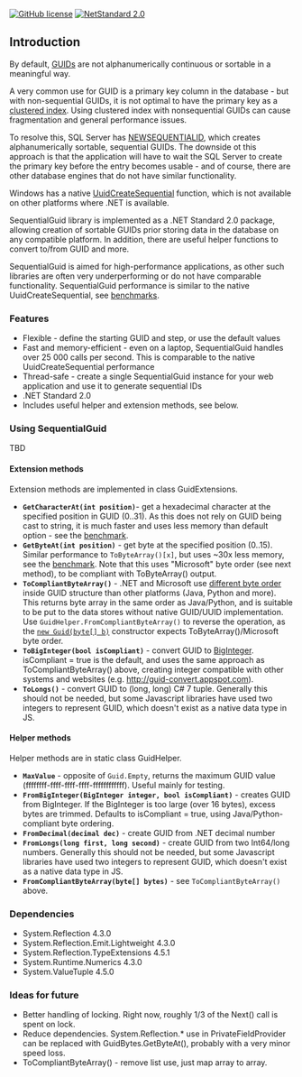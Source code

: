 [![GitHub license](https://img.shields.io/badge/licence-MPL%202.0-brightgreen.svg)](https://github.com/SanderSade/SequentialGuid/blob/master/LICENSE)
[![NetStandard 2.0](https://img.shields.io/badge/-.NET%20Standard%202.0-green.svg)](https://github.com/dotnet/standard/blob/master/docs/versions/netstandard2.0.md)

## Introduction

By default, [GUIDs](https://en.wikipedia.org/wiki/Universally_unique_identifier) are not alphanumerically continuous or sortable in a meaningful way.

A very common use for GUID is a primary key column in the database - but with non-sequential GUIDs, it is not optimal to have the primary key as a [clustered index](https://docs.microsoft.com/en-us/sql/relational-databases/indexes/clustered-and-nonclustered-indexes-described?view=sql-server-2017). Using clustered index with nonsequential GUIDs can cause fragmentation and general performance issues.

To resolve this, SQL Server has [NEWSEQUENTIALID](https://docs.microsoft.com/en-us/sql/t-sql/functions/newsequentialid-transact-sql?view=sql-server-ver15), which creates alphanumerically sortable, sequential GUIDs. The downside ot this approach is that the application will have to wait the SQL Server to create the primary key before the entry becomes usable - and of course, there are other database engines that do not have similar functionality.

Windows has a native [UuidCreateSequential](https://docs.microsoft.com/en-us/windows/desktop/api/rpcdce/nf-rpcdce-uuidcreatesequential) function, which is not available on other platforms where .NET is available.

SequentialGuid library is implemented as a .NET Standard 2.0 package, allowing creation of sortable GUIDs prior storing data in the database on any compatible platform. In addition, there are useful helper functions to convert to/from GUID and more.

SequentialGuid is aimed for high-performance applications, as other such libraries are often very underperforming or do not have comparable functionality. SequentialGuid performance is similar to the native UuidCreateSequential, see [benchmarks](https://github.com/SanderSade/SequentialGuid/blob/master/Tests/PerformanceTests/Results/PerformanceTests.SequentialGuidBenchmark-report-github.md).


### Features
* Flexible - define the starting GUID and step, or use the default values
* Fast and memory-efficient - even on a laptop, SequentialGuid handles over 25 000 calls per second. This is comparable to the native UuidCreateSequential performance
* Thread-safe - create a single SequentialGuid instance for your web application and use it to generate sequential IDs
* .NET Standard 2.0
* Includes useful helper and extension methods, see below.

### Using SequentialGuid
TBD


#### Extension methods
Extension methods are implemented in class GuidExtensions.

* **`GetCharacterAt(int position)`**- get a hexadecimal character at the specified position in GUID (0..31). As this does not rely on GUID being cast to string, it is much faster and uses less memory than default option - see the [benchmark](https://github.com/SanderSade/SequentialGuid/blob/master/Tests/PerformanceTests/Results/PerformanceTests.CharacterAtBenchmark-report-github.md).
*  **`GetByteAt(int position)`** - get byte at the specified position (0..15). Similar performance to ``ToByteArray()[x]``, but uses ~30x less memory, see the [benchmark](https://github.com/SanderSade/SequentialGuid/blob/master/Tests/PerformanceTests/Results/PerformanceTests.GetByteAtBenchmark-report-github.md). Note that this uses "Microsoft" byte order (see next method), to be compliant with ToByteArray() output.
* **`ToCompliantByteArray()`** - .NET and Microsoft use [different byte order](https://stackoverflow.com/questions/9195551/why-does-guid-tobytearray-order-the-bytes-the-way-it-does) inside GUID structure than other platforms (Java, Python and more). This returns byte array in the same order as Java/Python, and is suitable to be put to the data stores without native GUID/UUID implementation. Use `GuidHelper.FromCompliantByteArray()` to reverse the operation, as the [`new Guid(byte[] b)`](https://docs.microsoft.com/en-us/dotnet/api/system.guid.-ctor?view=netframework-4.7.2#System_Guid__ctor_System_Byte___) constructor expects ToByteArray()/Microsoft byte order.
* **`ToBigInteger(bool isCompliant)`** - convert GUID to [BigInteger](https://docs.microsoft.com/en-us/dotnet/api/system.numerics.biginteger?view=netframework-4.7.2). isCompliant = true is the default, and uses the same approach as ToCompliantByteArray() above, creating integer compatible with other systems and websites (e.g. http://guid-convert.appspot.com).
* **`ToLongs()`** - convert GUID to (long, long) C# 7 tuple. Generally this should not be needed, but some Javascript libraries have used two integers to represent GUID, which doesn't exist as a native data type in JS.

#### Helper methods
Helper methods are in static class GuidHelper.

* **`MaxValue`** - opposite of `Guid.Empty`, returns the maximum GUID value (ffffffff-ffff-ffff-ffff-ffffffffffff). Useful mainly for testing.
* **`FromBigInteger(BigInteger integer, bool isCompliant)`** - creates GUID from BigInteger. If the BigInteger is too large (over 16 bytes), excess bytes are trimmed. Defaults to isCompliant = true, using Java/Python-compliant byte ordering.
* **`FromDecimal(decimal dec)`** - create GUID from .NET decimal number
* **`FromLongs(long first, long second)`** - create GUID from two Int64/long numbers. Generally this should not be needed, but some Javascript libraries have used two integers to represent GUID, which doesn't exist as a native data type in JS.
* **`FromCompliantByteArray(byte[] bytes)`** - see `ToCompliantByteArray()` above.

### Dependencies
* System.Reflection 4.3.0
* System.Reflection.Emit.Lightweight 4.3.0
* System.Reflection.TypeExtensions 4.5.1
* System.Runtime.Numerics 4.3.0
* System.ValueTuple 4.5.0

### Ideas for future
* Better handling of locking. Right now, roughly 1/3 of the Next() call is spent on lock.
* Reduce dependencies. System.Reflection.* use in PrivateFieldProvider can be replaced with GuidBytes.GetByteAt(), probably with a very minor speed loss.
* ToCompliantByteArray() - remove list use, just map array to array.
